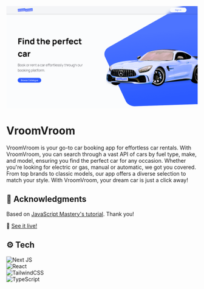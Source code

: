 ![preview](./.github/preview.png)

# VroomVroom
VroomVroom is your go-to car booking app for effortless car rentals. With VroomVroom, you can search through a vast API of cars by fuel type, make, and model, ensuring you find the perfect car for any occasion. Whether you're looking for electric or gas, manual or automatic, we got you covered. From top brands to classic models, our app offers a diverse selection to match your style. With VroomVroom, your dream car is just a click away!

## 🏅 Acknowledgments
Based on [JavaScript Mastery's tutorial](https://www.youtube.com/watch?v=pUNSHPyVryU). Thank you!

🔗 [See it live!](https://vroomvvroom.vercel.app)

## ⚙️ Tech

![Next JS](https://img.shields.io/badge/Next-black?style=for-the-badge&logo=next.js&logoColor=white)<br>
![React](https://img.shields.io/badge/react-%2320232a.svg?style=for-the-badge&logo=react&logoColor=%2361DAFB)<br>
![TailwindCSS](https://img.shields.io/badge/tailwindcss-%2338B2AC.svg?style=for-the-badge&logo=tailwind-css&logoColor=white)<br>
![TypeScript](https://img.shields.io/badge/typescript-%23007ACC.svg?style=for-the-badge&logo=typescript&logoColor=white)